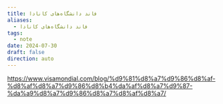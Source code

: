 ```yaml
---
title: فاند دانشگاه‌های کانادا
aliases:
  - فاند دانشگاه‌های کانادا
tags:
  - note
date: 2024-07-30
draft: false
direction: auto
---
```


https://www.visamondial.com/blog/%d9%81%d8%a7%d9%86%d8%af-%d8%af%d8%a7%d9%86%d8%b4%da%af%d8%a7%d9%87-%da%a9%d8%a7%d9%86%d8%a7%d8%af%d8%a7/
